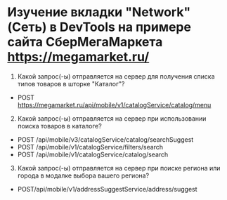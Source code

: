 # Изучение вкладки "Network" (Сеть) в DevTools на примере сайта СберМегаМаркета https://megamarket.ru/
1. Какой запрос(-ы) отправляется на сервер для получения списка типов товаров в шторке "Каталог"?
 * POST https://megamarket.ru/api/mobile/v1/catalogService/catalog/menu
2. Какой запрос(-ы) отправляется на сервер при использовании поиска товаров в каталоге?  
 * POST /api/mobile/v3/catalogService/catalog/searchSuggest
 * POST /api/mobile/v1/catalogService/filters/search
 * POST /api/mobile/v1/catalogService/catalog/search
3. Какой запрос(-ы) отправляется на сервер при поиске региона или города в модалке выбора вашего региона?

 *   POST/api/mobile/v1/addressSuggestService/address/suggest  
